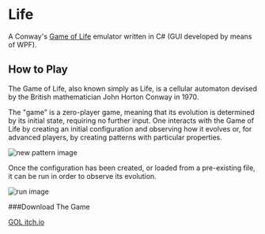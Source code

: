 # Life
A Conway's [Game of Life](http://en.wikipedia.org/wiki/Conway%27s_Game_of_Life) emulator written in C# (GUI developed by means of WPF).


## How to Play
The Game of Life, also known simply as Life, is a cellular automaton devised by the British mathematician John Horton Conway in 1970.

The "game" is a zero-player game, meaning that its evolution is determined by its initial state, requiring no further input. One interacts with the Game of Life by creating an initial configuration and observing how it evolves or, for advanced players, by creating patterns with particular properties.

![new pattern image](http://i61.tinypic.com/2nlsu4m.png)

Once the configuration has been created, or loaded from a pre-existing file, it can be run in order to observe its evolution.

![run image](http://i58.tinypic.com/21alcw4.png)


###Download The Game

[GOL itch.io](https://gliderkite.itch.io/gol)
